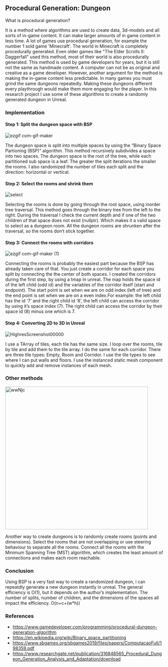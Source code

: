 Procedural Generation: Dungeon
---

What is procedural generation?

It is a method where algorithms are used to create data, 3d-models and all sorts of in-game content. It can make larger amounts of in game content in less time. A lot of games use procedural generation, for example the number 1 sold game 'Minecraft'. The world in Minecraft is completely procedurally generated. Even older games like "The Elder Scrolls II: Daggerfall" used this method, most of their world is also procedurally generated. This method is used by game developers for years, but it is still not the same as handmade content. A computer can not be as original and creative as a game developer. However, another argument for the method is making the in-game content less predictable. In many games you must grind the same dungeons repeatedly. Making these dungeons different every playthrough would make them more engaging for the player. In this research project I use some of these algorithms to create a randomly generated dungeon in Unreal.

### Implementation
#### Step 1: Split the dungeon space with BSP
![ezgif com-gif-maker](https://user-images.githubusercontent.com/97401433/151252010-65f60948-2d18-4dfc-92de-b362efa7a31d.gif)

The dungeon space is split into multiple spaces by using the “Binary Space Partioning (BSP)” algorithm. This method recursively subdivides a space into two spaces. The dungeon space is the root of the tree, while each partitioned sub space is a leaf. The greater the split iterations the smaller the rooms. I also randomized the number of tiles each split and the direction: horizontal or vertical.

#### Step 2: Select the rooms and shrink them
![select](https://user-images.githubusercontent.com/97401433/151255303-27776002-146f-49a6-9103-476b64c73539.png)

Selecting the rooms is done by going through the root space, using inorder tree traversal. This method goes through the binary tree from the left to the right. During the traversal I check the current depth and if one of the two children of that space does not exist (nullptr). Which makes it a valid space to select as a dungeon room. All the dungeon rooms are shrunken after the traversal, so the rooms don’t stick together.

#### Step 3: Connect the rooms with corridors
![ezgif com-gif-maker (1)](https://user-images.githubusercontent.com/97401433/151260902-8102cfa1-7675-4bf3-81fc-02e4e3b83146.gif)

Connecting the rooms is probably the easiest part because the BSP has already taken care of that. You just create a corridor for each space you split by connecting the the center of both spaces. I created the corridors during the first step, by using a tmap in unreal. The map holds the space id of the left child (odd id) and the variables of the corridor itself (start and endpoint).  The start point is set when we are on odd index (left of tree) and the end point is set when we are on a even index.For example: the left child has the id ‘7’ and the right child id ‘8’, the left child can access the corridor by using it’s space index (7). The right child can access the corridor by their space id (8) minus one which is 7.

#### Step 4: Converting 2D to 3D in Unreal
![HighresScreenshot00000](https://user-images.githubusercontent.com/97401433/151262411-ebcd3d3a-736b-482d-aaa0-039d1fe2cb23.png)

I use a TArray of tiles, each tile has the same size. I loop over the rooms, tile by tile and add them to the tile array. I do the same for each corridor. There are three tile types: Empty, Room and Corridor. I use the tile types to see where I can put walls and floors. I use the instanced static mesh component to quickly add and remove instances of each mesh.

### Other methods
<img width="455" alt="wwNjc" src="https://user-images.githubusercontent.com/97401433/151264312-fbb7fbd2-46e0-4f98-b5ef-269f5e08098d.png">

Another way to create dungeons is to randomly create rooms (points and dimensions). Select the rooms that are not overlapping or use steering behaviour to separate all the rooms. Connect all the rooms with the Minimum Spanning Tree (MST) algorithm, which creates the least amount of connections and makes each room reachable.

### Conclusion
Using BSP is a very fast way to create a randomized dungeon, i can repeatdly generate a new dungeon instantly in unreal. The general efficiency is O(1), but it depends on the author’s implementation. The number of splits, number of children, and the dimensions of the spaces all impact the efficiency. 
O(n+c+(w*h))

### References
-	https://www.gamedeveloper.com/programming/procedural-dungeon-generation-algorithm
-	https://en.wikipedia.org/wiki/Binary_space_partitioning
-	https://www.sbgames.org/sbgames2019/files/papers/ComputacaoFull/198359.pdf
-	https://www.researchgate.net/publication/316848565_Procedural_Dungeon_Generation_Analysis_and_Adaptation/download

